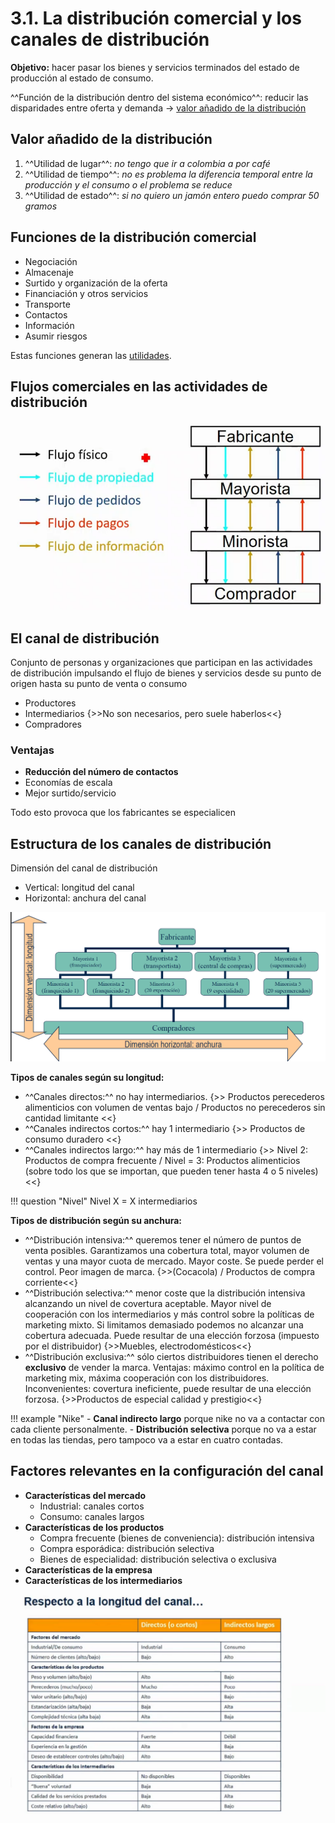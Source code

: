 # 3.1. La distribución comercial y los canales de distribución

**Objetivo:** hacer pasar los bienes y servicios terminados del estado de producción al estado de consumo.

^^Función de la distribución dentro del sistema económico^^: reducir las disparidades entre oferta y demanda → [valor añadido de la distribución](#valor-añadido-de-la-distribución)

## Valor añadido de la distribución

1. ^^Utilidad de lugar^^: *no tengo que ir a colombia a por café*
2. ^^Utilidad de tiempo^^: *no es problema la diferencia temporal entre la producción y el consumo o el problema se reduce*
3. ^^Utilidad de estado^^: *si no quiero un jamón entero puedo comprar 50 gramos*

## Funciones de la distribución comercial

- Negociación
- Almacenaje
- Surtido y organización de la oferta
- Financiación y otros servicios
- Transporte
- Contactos
- Información
- Asumir riesgos

Estas funciones generan las [utilidades](#valor-añadido-de-la-distribución).

## Flujos comerciales en las actividades de distribución

![img](../images/tema-3/flujos-comerciales-actividades-distribucion.png)

## El canal de distribución

Conjunto de personas y organizaciones que participan en las actividades de distribución impulsando el flujo de bienes y servicios desde su punto de origen hasta su punto de venta o consumo

- Productores
- Intermediarios {>>No son necesarios, pero suele haberlos<<}
- Compradores

### Ventajas

- **Reducción del número de contactos**
- Economías de escala
- Mejor surtido/servicio

Todo esto provoca que los fabricantes se especialicen

## Estructura de los canales de distribución

Dimensión del canal de distribución

- Vertical: longitud del canal
- Horizontal: anchura del canal

![img](../images/tema-3/estructura-canales-distribucion.png)

**Tipos de canales según su longitud:**

- ^^Canales directos:^^ no hay intermediarios. {>> Productos perecederos alimenticios con volumen de ventas bajo / Productos no perecederos sin cantidad limitante <<}
- ^^Canales indirectos cortos:^^ hay 1 intermediario {>> Productos de consumo duradero <<}
- ^^Canales indirectos largo:^^ hay más de 1 intermediario {>> Nivel 2: Productos de compra frecuente / Nivel = 3: Productos alimenticios (sobre todo los que se importan, que pueden tener hasta 4 o 5 niveles) <<}

!!! question "Nivel"
    Nivel X = X intermediarios

**Tipos de distribución según su anchura:**

- ^^Distribución intensiva:^^ queremos tener el número de puntos de venta posibles. Garantizamos una cobertura total, mayor volumen de ventas y una mayor cuota de mercado. Mayor coste. Se puede perder el control. Peor imagen de marca. {>>(Cocacola) / Productos de compra corriente<<}
- ^^Distribución selectiva:^^ menor coste que la distribución intensiva alcanzando un nivel de covertura aceptable. Mayor nivel de cooperación con los intermediarios y más control sobre la políticas de marketing mixto. Si limitamos demasiado podemos no alcanzar una cobertura adecuada. Puede resultar de una elección forzosa (impuesto por el distribuidor) {>>Muebles, electrodomésticos<<}
- ^^Distribución exclusiva:^^ sólo ciertos distribuidores tienen el derecho **exclusivo** de vender la marca. Ventajas: máximo control en la política de marketing mix, máxima cooperación con los distribuidores. Inconvenientes: covertura ineficiente, puede resultar de una elección forzosa. {>>Productos de especial calidad y prestigio<<}

!!! example "Nike"
    - **Canal indirecto largo** porque nike no va a contactar con cada cliente personalmente.
    - **Distribución selectiva** porque no va a estar en todas las tiendas, pero tampoco va a estar en cuatro contadas.

## Factores relevantes en la configuración del canal

- **Características del mercado**
    - Industrial: canales cortos
    - Consumo: canales largos
- **Características de los productos**
    - Compra frecuente (bienes de conveniencia): distribución intensiva
    - Compra esporádica: distribución selectiva
    - Bienes de especialidad: distribución selectiva o exclusiva
- **Características de la empresa**
- **Características de los intermediarios**

![img](../images/tema-3/factores-relevantes-configuracion-canal.png)
